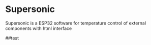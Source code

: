 # Supersonic

Supersonic is a ESP32 software for temperature control of external components with html interface

##test
